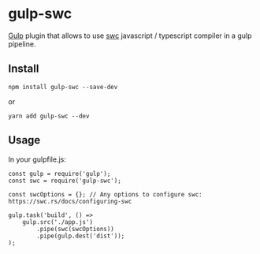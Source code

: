# gulp-swc

[Gulp](https://gulpjs.com/) plugin that allows to use [swc](https://swc.rs/) javascript / typescript compiler in a gulp pipeline.

## Install

```
npm install gulp-swc --save-dev
```
or
```
yarn add gulp-swc --dev
```

## Usage

In your gulpfile.js:

```
const gulp = require('gulp');
const swc = require('gulp-swc');

const swcOptions = {}; // Any options to configure swc: https://swc.rs/docs/configuring-swc

gulp.task('build', () =>
	gulp.src('./app.js')
		.pipe(swc(swcOptions))
		.pipe(gulp.dest('dist'));
);
```
